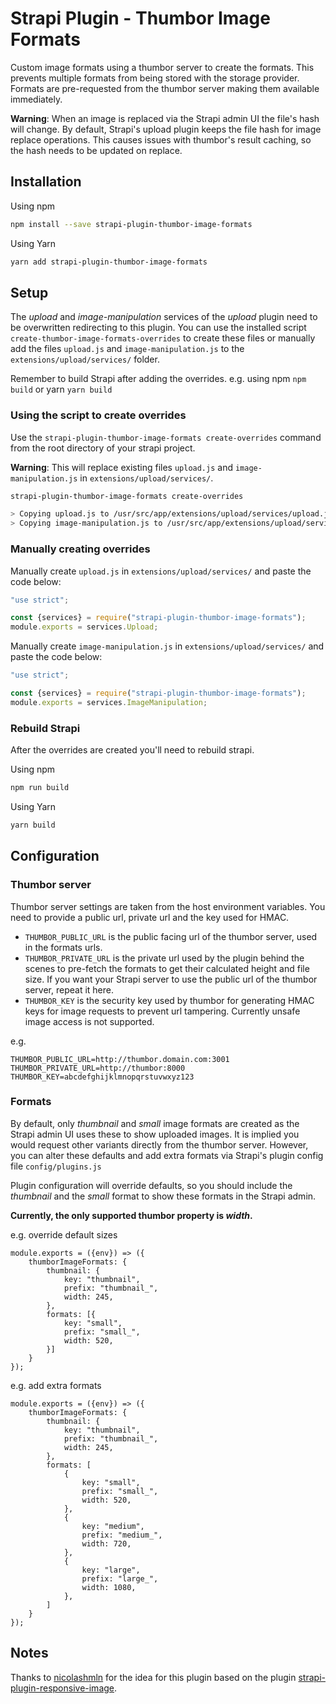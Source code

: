 # Strapi Plugin - Thumbor Image Formats

Custom image formats using a thumbor server to create the formats. This prevents multiple formats
from being stored with the storage provider. Formats are pre-requested from the thumbor server 
making them available immediately.

**Warning**: When an image is replaced via the Strapi admin UI the file's hash will change. By default, 
Strapi's upload plugin keeps the file hash for image replace operations. This causes issues with thumbor's
result caching, so the hash needs to be updated on replace.

## Installation

Using npm

```bash
npm install --save strapi-plugin-thumbor-image-formats
```

Using Yarn

```bash
yarn add strapi-plugin-thumbor-image-formats
```

## Setup

The _upload_ and  _image-manipulation_ services of the _upload_ plugin need to be overwritten
 redirecting to this plugin. You can use the installed script `create-thumbor-image-formats-overrides` 
 to create these files or manually add the files `upload.js` and `image-manipulation.js` to
 the `extensions/upload/services/` folder.
 
Remember to build Strapi after adding the overrides. e.g. using npm `npm build` or yarn `yarn build`

### Using the script to create overrides

Use the `strapi-plugin-thumbor-image-formats create-overrides` command from the root directory of your strapi project.

**Warning**: This will replace existing files `upload.js` and `image-manipulation.js` in `extensions/upload/services/`.

```bash
strapi-plugin-thumbor-image-formats create-overrides

> Copying upload.js to /usr/src/app/extensions/upload/services/upload.js
> Copying image-manipulation.js to /usr/src/app/extensions/upload/services/image-manipulation.js
```

### Manually creating overrides

Manually create `upload.js` in `extensions/upload/services/` and paste the code below:

```javascript
"use strict";

const {services} = require("strapi-plugin-thumbor-image-formats");
module.exports = services.Upload;
```

Manually create `image-manipulation.js` in `extensions/upload/services/` and paste the code below:

```javascript
"use strict";

const {services} = require("strapi-plugin-thumbor-image-formats");
module.exports = services.ImageManipulation;
```

### Rebuild Strapi

After the overrides are created you'll need to rebuild strapi.

Using npm

```bash
npm run build
```

Using Yarn

```bash
yarn build
```

## Configuration

### Thumbor server

Thumbor server settings are taken from the host environment variables. 
You need to provide a public url, private url and the key used for HMAC.

* `THUMBOR_PUBLIC_URL` is the public facing url of the thumbor server, used in the formats urls.
* `THUMBOR_PRIVATE_URL` is the private url used by the plugin behind the scenes to pre-fetch the formats to get their 
calculated height and file size. If you want your Strapi server to use the public url of the thumbor server, repeat it here.
* `THUMBOR_KEY` is the security key used by thumbor for generating HMAC keys for image requests to prevent url tampering. Currently unsafe image access is not supported.

e.g.

```
THUMBOR_PUBLIC_URL=http://thumbor.domain.com:3001
THUMBOR_PRIVATE_URL=http://thumbor:8000
THUMBOR_KEY=abcdefghijklmnopqrstuvwxyz123
```

### Formats

By default, only _thumbnail_ and _small_ image formats are created as the Strapi admin UI uses these
to show uploaded images. It is implied you would request other variants directly from the thumbor server. 
However, you can alter these defaults and add extra formats via Strapi's plugin config file `config/plugins.js`


Plugin configuration will override defaults, so you should include the _thumbnail_ and the _small_ format
to show these formats in the Strapi admin.

**Currently, the only supported thumbor property is _width_.**

e.g. override default sizes

```
module.exports = ({env}) => ({
    thumborImageFormats: {
        thumbnail: {
            key: "thumbnail",
            prefix: "thumbnail_",
            width: 245,
        },
        formats: [{
            key: "small",
            prefix: "small_",
            width: 520,
        }]
    }
});
```

e.g. add extra formats
```
module.exports = ({env}) => ({
    thumborImageFormats: {
        thumbnail: {
            key: "thumbnail",
            prefix: "thumbnail_",
            width: 245,
        },
        formats: [
            {
                key: "small",
                prefix: "small_",
                width: 520,
            },
            {
                key: "medium",
                prefix: "medium_",
                width: 720,
            },
            {
                key: "large",
                prefix: "large_",
                width: 1080,
            },
        ]
    }
});
```

## Notes
Thanks to [nicolashmln](https://github.com/nicolashmln) for the idea 
for this plugin based on the plugin [strapi-plugin-responsive-image](https://github.com/nicolashmln/strapi-plugin-responsive-image).